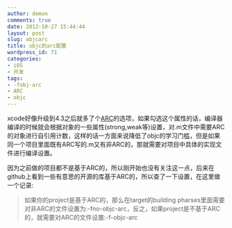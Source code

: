 ```yaml
---
author: demon
comments: true
date: 2012-10-27 15:44:44
layout: post
slug: objcarc
title: objc的arc配置
wordpress_id: 71
categories:
- iOS
- 开发
tags:
- -fobj-arc
- ARC
- objc
---
```


xcode好像升级到4.3之后就多了个[ARC](http://clang.llvm.org/docs/AutomaticReferenceCounting.html)的选项，如果勾选这个属性的话，编译器编译的时候就会根据对象的一些属性(strong,weak等)设置，对.m文件中需要ARC的对象进行自引用计数，这样的话一方面来说降低了objc的学习门槛，但是如果同一个项目里面既有ARC写的.m又有非ARC的，那就需要对项目中具体的实现文件进行编译设置。

因为之前做的项目都不是基于ARC的，所以刚开始也没有关注这一点，后来在github上看到一些有意思的开源的库基于ARC的，所以查了一下设置，在这里做一个记录:

>	如果你的project是基于ARC的，那么在target的building pharses里面需要对非ARC的文件设置为:-fno-objc-arc，反之，如果project是不基于ARC的，就需要对ARC的文件设置:-f-objc-arc


